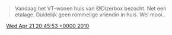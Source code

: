 > Vandaag het VT\-wonen huis van @Dizerbox bezocht\. Net een etalage\. Duidelijk geen rommelige vriendin in huis\. Wel mooi\.\.

<img src="../../media/tweet.ico" width="12" /> [Wed Apr 21 20:45:53 +0000 2010](https://twitter.com/DromerDenker/status/12596917679)